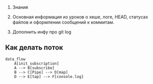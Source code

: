 1. Знания

2. Основная информация из уроков о хеше, логе, HEAD, статусах файлов и оформлении сообщений к коммитам.

3. Дополнить инфу про git log


## Как делать поток
```mermaid
data_flow
    A[init_subscription]
    A --> B[subscribe]
    B --> C[Pipe] --> D[map]
    D --> E[tap] --> F[console.log]
```
